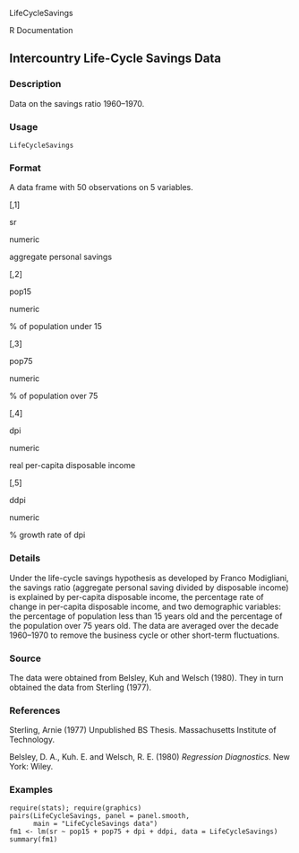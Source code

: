 LifeCycleSavings

R Documentation

## Intercountry Life-Cycle Savings Data

### Description

Data on the savings ratio 1960–1970.

### Usage

    LifeCycleSavings

### Format

A data frame with 50 observations on 5 variables.

[,1]

sr

numeric

aggregate personal savings

[,2]

pop15

numeric

% of population under 15

[,3]

pop75

numeric

% of population over 75

[,4]

dpi

numeric

real per-capita disposable income

[,5]

ddpi

numeric

% growth rate of dpi

### Details

Under the life-cycle savings hypothesis as developed by Franco Modigliani, the
savings ratio (aggregate personal saving divided by disposable income) is
explained by per-capita disposable income, the percentage rate of change in
per-capita disposable income, and two demographic variables: the percentage of
population less than 15 years old and the percentage of the population over 75
years old. The data are averaged over the decade 1960–1970 to remove the
business cycle or other short-term fluctuations.

### Source

The data were obtained from Belsley, Kuh and Welsch (1980). They in turn
obtained the data from Sterling (1977).

### References

Sterling, Arnie (1977) Unpublished BS Thesis. Massachusetts Institute of
Technology.

Belsley, D. A., Kuh. E. and Welsch, R. E. (1980) _Regression Diagnostics_. New
York: Wiley.

### Examples

    
    require(stats); require(graphics)
    pairs(LifeCycleSavings, panel = panel.smooth,
          main = "LifeCycleSavings data")
    fm1 <- lm(sr ~ pop15 + pop75 + dpi + ddpi, data = LifeCycleSavings)
    summary(fm1)

